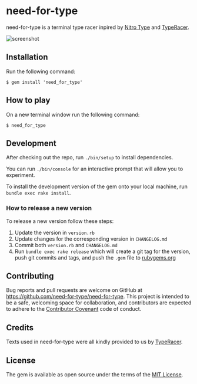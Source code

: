 # need-for-type 

need-for-type is a terminal type racer inpired by [Nitro Type](https://www.nitrotype.com/) and [TypeRacer](http://play.typeracer.com/).

![screenshot](https://raw.githubusercontent.com/need-for-type/need-for-type/master/assets/screenshot.gif)

## Installation

Run the following command:

```shell
$ gem install 'need_for_type'
```

## How to play 

On a new terminal window run the following command:

```shell
$ need_for_type
```

## Development

After checking out the repo, run `./bin/setup` to install dependencies.

You can run `./bin/console` for an interactive prompt that will allow you to experiment.

To install the development version of the gem onto your local machine, run `bundle exec rake install`.

### How to release a new version

To release a new version follow these steps:

1. Update the version in `version.rb`
2. Update changes for the corresponding version in `CHANGELOG.md`
3. Commit both `version.rb` and `CHANGELOG.md`
4. Run `bundle exec rake release` which will create a git tag for the version, push git commits and tags, and push the `.gem` file to [rubygems.org](https://rubygems.org)

## Contributing

Bug reports and pull requests are welcome on GitHub at https://github.com/need-for-type/need-for-type. This project is intended to be a safe, welcoming space for collaboration, and contributors are expected to adhere to the [Contributor Covenant](contributor-covenant.org) code of conduct.


## Credits 

Texts used in need-for-type were all kindly provided to us by [TypeRacer](http://play.typeracer.com/).

## License

The gem is available as open source under the terms of the [MIT License](http://opensource.org/licenses/MIT).
